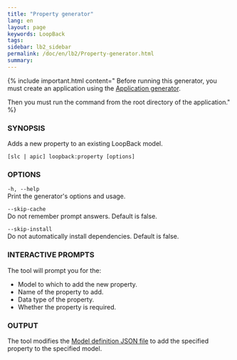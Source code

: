 ```yaml
---
title: "Property generator"
lang: en
layout: page
keywords: LoopBack
tags:
sidebar: lb2_sidebar
permalink: /doc/en/lb2/Property-generator.html
summary:
---
```


{% include important.html content="
Before running this generator, you must create an application using the [Application generator](Application-generator.html).

Then you must run the command from the root directory of the application."
%}

### SYNOPSIS

Adds a new property to an existing LoopBack model.

```shell
[slc | apic] loopback:property [options]
```

### OPTIONS

`-h, --help`  
Print the generator's options and usage.

`--skip-cache`  
Do not remember prompt answers. Default is false.

`--skip-install`  
Do not automatically install dependencies. Default is false.

### INTERACTIVE PROMPTS

The tool will prompt you for the:

*   Model to which to add the new property.
*   Name of the property to add.
*   Data type of the property.
*   Whether the property is required.

### OUTPUT

The tool modifies the [Model definition JSON file](Model-definition-JSON-file.html) to add the specified property to the specified model.
